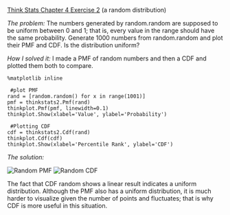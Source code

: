 [Think Stats Chapter 4 Exercise 2](http://greenteapress.com/thinkstats2/html/thinkstats2005.html#toc41) (a random distribution)

*The problem:* The numbers generated by random.random are supposed to be
uniform between 0 and 1; that is, every value in the range should have the
same probability.
Generate 1000 numbers from random.random and plot their PMF and CDF.
Is the distribution uniform?

*How I solved it:* I made a PMF of random numbers and then a CDF and plotted them both to compare.

```
%matplotlib inline

 #plot PMF
rand = [random.random() for x in range(1001)]
pmf = thinkstats2.Pmf(rand)
thinkplot.Pmf(pmf, linewidth=0.1)
thinkplot.Show(xlabel='Value', ylabel='Probability')

 #Plotting CDF
cdf = thinkstats2.Cdf(rand)
thinkplot.Cdf(cdf)
thinkplot.Show(xlabel='Percentile Rank', ylabel='CDF')
```

*The solution:*

![Random PMF](C:\ds\metis\prework\dsp\statistics\PMF_random.png)
![Random CDF](C:\ds\metis\prework\dsp\statistics\CDF_random.png)

The fact that CDF random shows a linear result indicates a uniform distribution. Although the PMF also has a uniform distribution, it is much harder to visualize given the number of points and fluctuates; that is why CDF is more useful in this situation.

